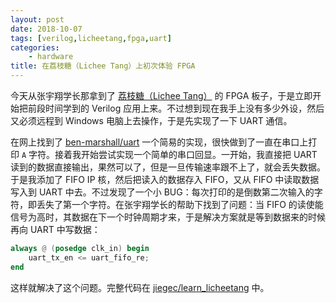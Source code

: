 ```yaml
---
layout: post
date: 2018-10-07
tags: [verilog,licheetang,fpga,uart]
categories:
    - hardware
title: 在荔枝糖（Lichee Tang）上初次体验 FPGA 
---
```


今天从张宇翔学长那拿到了 [荔枝糖（Lichee Tang）](http://tang.lichee.pro/) 的 FPGA 板子，于是立即开始把前段时间学到的 Verilog 应用上来。不过想到现在我手上没有多少外设，然后又必须远程到 Windows 电脑上去操作，于是先实现了一下 UART 通信。

在网上找到了 [ben-marshall/uart](https://github.com/ben-marshall/uart) 一个简易的实现，很快做到了一直在串口上打印 `A` 字符。接着我开始尝试实现一个简单的串口回显。一开始，我直接把 UART 读到的数据直接输出，果然可以了，但是一旦传输速率跟不上了，就会丢失数据。于是我添加了 FIFO IP 核，然后把读入的数据存入 FIFO，又从 FIFO 中读取数据写入到 UART 中去。不过发现了一个小 BUG：每次打印的是倒数第二次输入的字符，即丢失了第一个字符。在张宇翔学长的帮助下找到了问题：当 FIFO 的读使能信号为高时，其数据在下一个时钟周期才来，于是解决方案就是等到数据来的时候再向 UART 中写数据：

```verilog
always @ (posedge clk_in) begin
	uart_tx_en <= uart_fifo_re;
end
```

这样就解决了这个问题。完整代码在 [jiegec/learn_licheetang](https://github.com/jiegec/learn_licheetang) 中。
